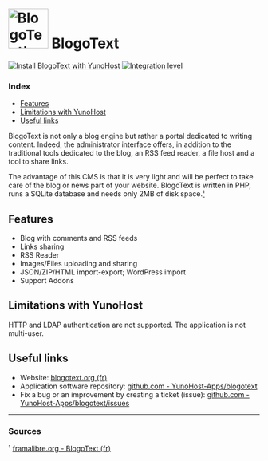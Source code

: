 # <img src="/images/blogotext_logo.png" width="80px" alt="BlogoText's logo"> BlogoText

[![Install BlogoText with YunoHost](https://install-app.yunohost.org/install-with-yunohost.svg)](https://install-app.yunohost.org/?app=blogotext) [![Integration level](https://dash.yunohost.org/integration/blogotext.svg)](https://dash.yunohost.org/appci/app/blogotext)

### Index

- [Features](#features)
- [Limitations with YunoHost](#limitations-with-yunohost)
- [Useful links](#useful-links)

BlogoText is not only a blog engine but rather a portal dedicated to writing content. Indeed, the administrator interface offers, in addition to the traditional tools dedicated to the blog, an RSS feed reader, a file host and a tool to share links.

The advantage of this CMS is that it is very light and will be perfect to take care of the blog or news part of your website. BlogoText is written in PHP, runs a SQLite database and needs only 2MB of disk space.[¹](#sources)

## Features

  + Blog with comments and RSS feeds
  + Links sharing
  + RSS Reader
  + Images/Files uploading and sharing
  + JSON/ZIP/HTML import-export; WordPress import
  + Support Addons

## Limitations with YunoHost

HTTP and LDAP authentication are not supported. The application is not multi-user.

## Useful links

  + Website: [blogotext.org (fr)](https://blogotext.org)
  + Application software repository: [github.com - YunoHost-Apps/blogotext](https://github.com/YunoHost-Apps/blogotext_ynh)
  + Fix a bug or an improvement by creating a ticket (issue): [github.com - YunoHost-Apps/blogotext/issues](https://github.com/YunoHost-Apps/blogotext_ynh/issues)

  -----

  ### Sources

¹ [framalibre.org - BlogoText (fr)](https://framalibre.org/content/blogotext)

